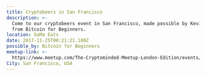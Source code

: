 ```yaml
---
title: Cryptobeers in San Francisco
description: >-
  Come to our cryptobeers event in San Francisco, made possible by Kevin Ting
  from Bitcoin for Beginners.
location: SoMa Eats
date: 2017-11-25T00:21:21.100Z
possible_by: Bitcoin for Beginners
meetup-link: >-
  https://www.meetup.com/The-Cryptominded-Meetup-London-Edition/events/244863174/
City: San Francisco, USA
---
```


